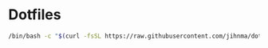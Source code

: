 # Dotfiles

```sh
/bin/bash -c "$(curl -fsSL https://raw.githubusercontent.com/jihnma/dotfiles/HEAD/install.sh)
```
